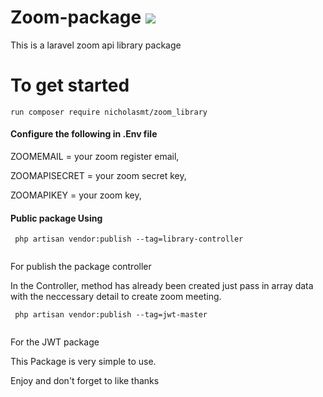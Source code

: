# Zoom-package  <span>   <img src="https://st2.zoom.us/static/6.3.12613/image/new/topNav/Zoom_logo.svg"> </span>

This is a laravel zoom api library package

# To get started

```
run composer require nicholasmt/zoom_library

```

<h4> Configure the following in .Env file </h4>

ZOOMEMAIL = your zoom register email,

ZOOMAPISECRET = your zoom secret key,

ZOOMAPIKEY = your zoom key,

 <h4> Public package Using </h4>
 
```
 php artisan vendor:publish --tag=library-controller
 
```
For publish the package controller

In the Controller, method has already been created just pass in array data with the neccessary detail to create zoom meeting. 

```
 php artisan vendor:publish --tag=jwt-master
 
```
For the JWT package

This Package is very simple to use.

Enjoy and don't forget to like thanks

